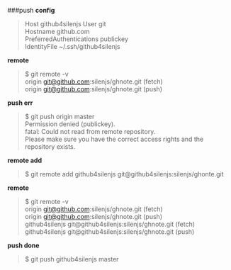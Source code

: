 ###push
**config**
>Host github4silenjs
 User git   
 Hostname github.com  
 PreferredAuthentications publickey   
 IdentityFile ~/.ssh/github4silenjs

**remote**
>$ git remote -v   
 origin  git@github.com:silenjs/ghnote.git (fetch)   
 origin  git@github.com:silenjs/ghnote.git (push)   

**push err**  
>$ git push origin master   
 Permission denied (publickey).   
 fatal: Could not read from remote repository.   
 Please make sure you have the correct access rights and the repository exists.

**remote add**   
>$ git remote add github4silenjs git@github4silenjs:silenjs/ghonte.git

**remote**   
>$ git remote -v   
 origin  git@github.com:silenjs/ghnote.git (fetch)   
 origin  git@github.com:silenjs/ghnote.git (push)   
 github4silenjs    git@github4silenjs:silenjs/ghnote.git (fetch)   
 github4silenjs    git@github4silenjs:silenjs/ghnote.git (push)

**push done**  
>$ git push github4silenjs master

